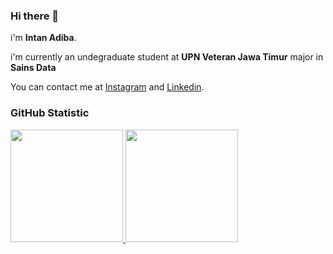 ### Hi there 👋

i'm **Intan Adiba**.<br>

i'm currently an undegraduate student at **UPN Veteran Jawa Timur** major in **Sains Data**

You can contact me at [Instagram](https://www.instagram.com/intanadibaa/) and [Linkedin](https://www.linkedin.com/in/intan-adiba-47a161191/).<br>

### GitHub Statistic
<p align"left">
<a href="https://github.com/IntanAdibaa">
  <img height="180em" src="https://github-readme-stats-eight-theta.vercel.app/api?username=penuliscode&show_icons=true&theme=algolia&include_all_commits=true&count_private=true"/>
  <img height="180em" src="https://github-readme-stats-eight-theta.vercel.app/api/top-langs/?username=penuliscode&layout=compact&layout=compact&theme=algolia"/>
</a>
</p>
